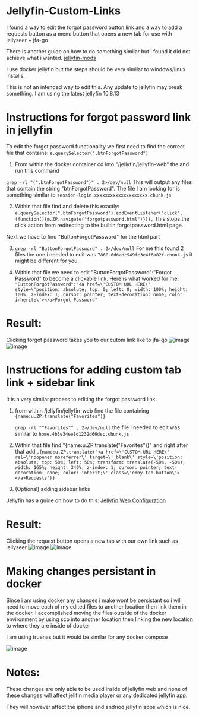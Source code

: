 # Jellyfin-Custom-Links

I found a way to edit the forgot password button link and a way to add a requests button as a menu button that opens a new tab for use with jellyseer + jfa-go


There is another guide on how to do something similar but i found it did not achieve what i wanted. [jellyfin-mods](https://github.com/BobHasNoSoul/jellyfin-mods?tab=readme-ov-file#change-the-password-reset-process-for-use-with-jfa-go-email-password-reseting)

I use docker jellyfin but the steps should be very similar to windows/linux installs.

This is not an intended way to edit this. Any update to jellyfin may break something. I am using the latest jellyfin 10.8.13

# Instructions for forgot password link in jellyfin



To edit the forgot password functionality we first need to find the correct file that contains: ```e.querySelector(".btnForgotPassword")```

1. From within the docker container cd into "/jellyfin/jellyfin-web" the and run this command

```grep -rl "(".btnForgotPassword")" . 2>/dev/null```  This will output any files that contain the string "btnForgotPassword". The file I am looking for is something similar to ```session-login.xxxxxxxxxxxxxxxxxxxx.chunk.js```


2. Within that file find and delete this exactly: ```e.querySelector(".btnForgotPassword").addEventListener("click",(function(){m.ZP.navigate("forgotpassword.html")})),```    This stops the click action from redirecting to the builtin forgotpassword.html page.

Next we have to find "ButtonForgotPassword" for the html part

3. ```grep -rl "ButtonForgotPassword" . 2>/dev/null```  For me this found 2 files the one i needed to edit was ```7860.6d6adc949fc3e4f6a82f.chunk.js``` it might be different for you. 

4. Within that file we need to edit "ButtonForgotPassword":"Forgot Password" to become a clickable link. Here is what worked for me:
```"ButtonForgotPassword":"<a href=\'CUSTOM URL HERE\' style=\'position: absolute; top: 0; left: 0; width: 100%; height: 100%; z-index: 1; cursor: pointer; text-decoration: none; color: inherit;\'></a>Forgot Password"```

# Result:
Clicking forgot password takes you to our cutom link like to jfa-go
![image](https://github.com/funnything1/Jellyfin-Custom-Links/assets/69848819/0c12e45c-5edc-4021-8cd0-e69f2bc18523)
![image](https://github.com/funnything1/Jellyfin-Custom-Links/assets/69848819/97e7a409-4b4c-431b-b591-348c05d093ea)




# Instructions for adding custom tab link + sidebar link


It is a very similar process to editing the forgot password link.
1. from within /jellyfin/jellyfin-web find the file containing ```{name:u.ZP.translate("Favorites")}```
   
   ```grep -rl ""Favorites"" . 2>/dev/null``` the file i needed to edit was similar to ```home.4b3e34ee8d1232d66dec.chunk.js```
   
3. Within that file find "{name:u.ZP.translate("Favorites")}" and right after that add ```,{name:u.ZP.translate("<a href=\'CUSTOM URL HERE\' rel=\'noopener noreferrer\' target=\'_blank\' style=\'position: absolute; top: 50%; left: 50%; transform: translate(-50%, -50%); width: 165%; height: 340%; z-index: 1; cursor: pointer; text-decoration: none; color: inherit;\' class=\'emby-tab-button\'></a>Requests")}```

4. (Optional) adding sidebar links
   
 Jellyfin has a guide on how to do this:
 [Jellyfin Web Configuration](https://jellyfin.org/docs/general/clients/web-config/)



# Result:
Clicking the request button opens a new tab with our own link such as jellyseer
![image](https://github.com/funnything1/Jellyfin-Custom-Links/assets/69848819/48debc98-8fc4-4be6-95c7-e2c91644303d)
![image](https://github.com/funnything1/Jellyfin-Custom-Links/assets/69848819/8cd11a01-307d-42cc-bfc5-e44c72f33ea9)

# Making changes persistant in docker
Since i am using docker any changes i make wont be persistant so i will need to move each of my edited files to another location then link them in the docker.
I accomplished moving the files outside of the docker environment by using scp into another location then linking the new location to where they are inside of docker

I am using truenas but it would be similar for any docker compose

![image](https://github.com/funnything1/Jellyfin-Custom-Links/assets/69848819/91a7726a-1833-49e6-976e-4a4eef0bf4c5)

# Notes:
These changes are only able to be used inside of jellyfin web and none of these changes will affect jellfin media player or any dedicated jellyfin app.

They will however affect the iphone and andriod jellyfin apps which is nice.



